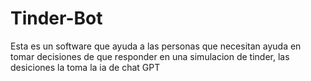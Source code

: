 # Tinder-Bot
Esta es un software que ayuda a las personas que necesitan ayuda en tomar decisiones de que responder en una simulacion de tinder, las desiciones la toma la ia de chat GPT
